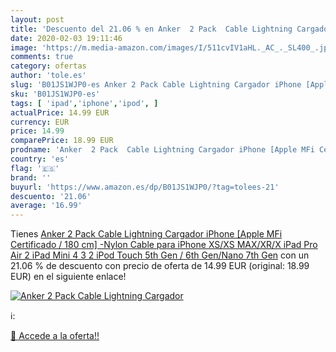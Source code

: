 ```yaml
---
layout: post
title: 'Descuento del 21.06 % en Anker  2 Pack  Cable Lightning Cargador '
date: 2020-02-03 19:11:46
image: 'https://m.media-amazon.com/images/I/511cvIV1aHL._AC_._SL400_.jpg'
comments: true
category: ofertas
author: 'tole.es'
slug: 'B01JS1WJP0-es Anker 2 Pack Cable Lightning Cargador iPhone [Apple MFi...'
sku: 'B01JS1WJP0-es'
tags: [ 'ipad','iphone','ipod', ]
actualPrice: 14.99 EUR
currency: EUR
price: 14.99
comparePrice: 18.99 EUR
prodname: 'Anker  2 Pack  Cable Lightning Cargador iPhone [Apple MFi Certificado / 180 cm] -Nylon Cable para iPhone XS/XS MAX/XR/X  iPad Pro Air 2  iPad Mini 4 3 2  iPod Touch 5th Gen / 6th Gen/Nano 7th Gen'
country: 'es'
flag: '🇪🇸'
brand: ''
buyurl: 'https://www.amazon.es/dp/B01JS1WJP0/?tag=tolees-21'
descuento: '21.06'
average: '16.99'
---
```


Tienes [Anker  2 Pack  Cable Lightning Cargador iPhone [Apple MFi Certificado / 180 cm] -Nylon Cable para iPhone XS/XS MAX/XR/X  iPad Pro Air 2  iPad Mini 4 3 2  iPod Touch 5th Gen / 6th Gen/Nano 7th Gen](https://www.amazon.es/dp/B01JS1WJP0/?tag=tolees-21) con un 21.06 % de descuento con precio de oferta de 14.99 EUR (original: 18.99 EUR) en el siguiente enlace!

[![Anker  2 Pack  Cable Lightning Cargador ](https://m.media-amazon.com/images/I/511cvIV1aHL._AC_._SL400_.jpg)](https://www.amazon.es/dp/B01JS1WJP0/?tag=tolees-21)

ℹ️:


[🛒 Accede a la oferta!!](https://www.amazon.es/dp/B01JS1WJP0/?tag=tolees-21)
